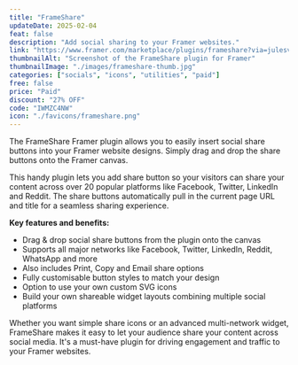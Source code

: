 ```yaml
---
title: "FrameShare"
updateDate: 2025-02-04
feat: false
description: "Add social sharing to your Framer websites."
link: "https://www.framer.com/marketplace/plugins/frameshare?via=julesvcode"
thumbnailAlt: "Screenshot of the FrameShare plugin for Framer"
thumbnailImage: "./images/frameshare-thumb.jpg"
categories: ["socials", "icons", "utilities", "paid"]
free: false
price: "Paid"
discount: "27% OFF"
code: "IWMZC4NW"
icon: "./favicons/frameshare.png"
---
```


The FrameShare Framer plugin allows you to easily insert social share buttons into your Framer website designs. Simply drag and drop the share buttons onto the Framer canvas.

This handy plugin lets you add share button so your visitors can share your content across over 20 popular platforms like Facebook, Twitter, LinkedIn and Reddit. The share buttons automatically pull in the current page URL and title for a seamless sharing experience.

<b>Key features and benefits:</b>

- Drag & drop social share buttons from the plugin onto the canvas
- Supports all major networks like Facebook, Twitter, LinkedIn, Reddit, WhatsApp and more
- Also includes Print, Copy and Email share options 
- Fully customisable button styles to match your design 
- Option to use your own custom SVG icons
- Build your own shareable widget layouts combining multiple social platforms

Whether you want simple share icons or an advanced multi-network widget, FrameShare makes it easy to let your audience share your content across social media. It's a must-have plugin for driving engagement and traffic to your Framer websites.